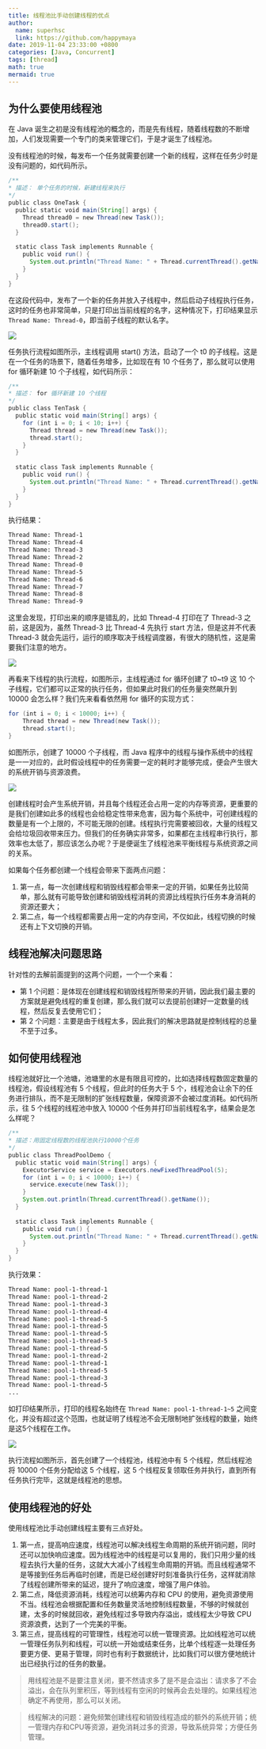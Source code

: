 ```yaml
---
title: 线程池比手动创建线程的优点
author:
  name: superhsc
  link: https://github.com/happymaya
date: 2019-11-04 23:33:00 +0800
categories: [Java, Concurrent]
tags: [thread]
math: true
mermaid: true
---
```


## 为什么要使用线程池

在 Java 诞生之初是没有线程池的概念的，而是先有线程，随着线程数的不断增加，人们发现需要一个专门的类来管理它们，于是才诞生了线程池。

没有线程池的时候，每发布一个任务就需要创建一个新的线程，这样在任务少时是没有问题的，如代码所示。

```java
/** 
* 描述： 单个任务的时候，新建线程来执行 
*/ 
public class OneTask {
  public static void main(String[] args) {
    Thread thread0 = new Thread(new Task());
    thread0.start();
  }
  
  static class Task implements Runnable {
    public void run() {
      System.out.println("Thread Name: " + Thread.currentThread().getName());
    }
  }
}
```

在这段代码中，发布了一个新的任务并放入子线程中，然后启动子线程执行任务，这时的任务也非常简单，只是打印出当前线程的名字，这种情况下，打印结果显示 `Thread Name: Thread-0`，即当前子线程的默认名字。

![](https://images.happymaya.cn/assert/java/thread/java-thread-pool-1.png)

任务执行流程如图所示，主线程调用 start() 方法，启动了一个 t0 的子线程。这是在一个任务的场景下，随着任务增多，比如现在有 10 个任务了，那么就可以使用 for 循环新建 10 个子线程，如代码所示：

```java
/** 
* 描述： for 循环新建 10 个线程 
*/ 
public class TenTask {
  public static void main(String[] args) {
    for (int i = 0; i < 10; i++) {
      Thread thread = new Thread(new Task());
      thread.start();
    }
  }
  
  static class Task implements Runnable {
    public void run() {
      System.out.println("Thread Name: " + Thread.currentThread().getName());
    } 
  } 
}
```

执行结果：

```bash
Thread Name: Thread-1
Thread Name: Thread-4
Thread Name: Thread-3
Thread Name: Thread-2
Thread Name: Thread-0
Thread Name: Thread-5
Thread Name: Thread-6
Thread Name: Thread-7
Thread Name: Thread-8
Thread Name: Thread-9
```

这里会发现，打印出来的顺序是错乱的，比如 Thread-4 打印在了 Thread-3 之前，这是因为，虽然  Thread-3 比  Thread-4 先执行 start 方法，但是这并不代表  Thread-3 就会先运行，运行的顺序取决于线程调度器，有很大的随机性，这是需要我们注意的地方。

![](https://images.happymaya.cn/assert/java/thread/java-thread-pool-2.png)


再看来下线程的执行流程，如图所示，主线程通过 for 循环创建了 t0~t9 这 10 个子线程，它们都可以正常的执行任务，但如果此时我们的任务量突然飙升到 10000 会怎么样？我们先来看看依然用 for 循环的实现方式：

```java
for (int i = 0; i < 10000; i++) { 
    Thread thread = new Thread(new Task());
    thread.start();
}
```

如图所示，创建了 10000 个子线程，而 Java 程序中的线程与操作系统中的线程是一一对应的，此时假设线程中的任务需要一定的耗时才能够完成，便会产生很大的系统开销与资源浪费。

![](https://images.happymaya.cn/assert/java/thread/java-thread-pool-3.png)


创建线程时会产生系统开销，并且每个线程还会占用一定的内存等资源，更重要的是我们创建如此多的线程也会给稳定性带来危害，因为每个系统中，可创建线程的数量是有一个上限的，不可能无限的创建。线程执行完需要被回收，大量的线程又会给垃圾回收带来压力。但我们的任务确实非常多，如果都在主线程串行执行，那效率也太低了，那应该怎么办呢？于是便诞生了线程池来平衡线程与系统资源之间的关系。

如果每个任务都创建一个线程会带来下面两点问题：
1. 第一点，每一次创建线程和销毁线程都会带来一定的开销，如果任务比较简单，那么就有可能导致创建和销毁线程消耗的资源比线程执行任务本身消耗的资源还要大；
2. 第二点，每一个线程都需要占用一定的内存空间，不仅如此，线程切换的时候还有上下文切换的开销。


## 线程池解决问题思路

针对性的去解前面提到的这两个问题，一个一个来看：
- 第 1 个问题：是体现在创建线程和销毁线程所带来的开销，因此我们最主要的方案就是避免线程的重复创建，那么我们就可以去提前创建好一定数量的线程，然后反复去使用它们；
- 第 2 个问题：主要是由于线程太多，因此我们的解决思路就是控制线程的总量不至于过多。

## 如何使用线程池

线程池就好比一个池塘，池塘里的水是有限且可控的，比如选择线程数固定数量的线程池，假设线程池有 5 个线程，但此时的任务大于 5 个，线程池会让余下的任务进行排队，而不是无限制的扩张线程数量，保障资源不会被过度消耗。如代码所示，往 5 个线程的线程池中放入 10000 个任务并打印当前线程名字，结果会是怎么样呢？

```java
/** 
* 描述：用固定线程数的线程池执行10000个任务 
*/ 
public class ThreadPoolDemo {
  public static void main(String[] args) {
    ExecutorService service = Executors.newFixedThreadPool(5);
    for (int i = 0; i < 10000; i++) {
      service.execute(new Task());
    }
    System.out.println(Thread.currentThread().getName());
  }
  
  static class Task implements Runnable {
    public void run() {
      System.out.println("Thread Name: " + Thread.currentThread().getName());
    } 
  } 
}
```

执行效果：

```bash
Thread Name: pool-1-thread-1
Thread Name: pool-1-thread-2
Thread Name: pool-1-thread-3
Thread Name: pool-1-thread-4
Thread Name: pool-1-thread-5
Thread Name: pool-1-thread-5
Thread Name: pool-1-thread-5
Thread Name: pool-1-thread-5
Thread Name: pool-1-thread-5
Thread Name: pool-1-thread-2
Thread Name: pool-1-thread-1
Thread Name: pool-1-thread-5
Thread Name: pool-1-thread-3
Thread Name: pool-1-thread-5
...

```

如打印结果所示，打印的线程名始终在 `Thread Name: pool-1-thread-1~5` 之间变化，并没有超过这个范围，也就证明了线程池不会无限制地扩张线程的数量，始终是这5个线程在工作。

![](https://images.happymaya.cn/assert/java/thread/java-thread-pool-4.png)

执行流程如图所示，首先创建了一个线程池，线程池中有 5 个线程，然后线程池将 10000 个任务分配给这 5 个线程，这 5 个线程反复领取任务并执行，直到所有任务执行完毕，这就是线程池的思想。

## 使用线程池的好处

使用线程池比手动创建线程主要有三点好处。

1. 第一点，提高响应速度，线程池可以解决线程生命周期的系统开销问题，同时还可以加快响应速度。因为线程池中的线程是可以复用的，我们只用少量的线程去执行大量的任务，这就大大减小了线程生命周期的开销。而且线程通常不是等接到任务后再临时创建，而是已经创建好时刻准备执行任务，这样就消除了线程创建所带来的延迟，提升了响应速度，增强了用户体验。
2. 第二点，降低资源消耗，线程池可以统筹内存和 CPU 的使用，避免资源使用不当。线程池会根据配置和任务数量灵活地控制线程数量，不够的时候就创建，太多的时候就回收，避免线程过多导致内存溢出，或线程太少导致 CPU 资源浪费，达到了一个完美的平衡。
3. 第三点，提高线程的可管理性，线程池可以统一管理资源。比如线程池可以统一管理任务队列和线程，可以统一开始或结束任务，比单个线程逐一处理任务要更方便、更易于管理，同时也有利于数据统计，比如我们可以很方便地统计出已经执行过的任务的数量。



> 用线程池是不是要注意关闭，要不然请求多了是不是会溢出：请求多了不会溢出，会在队列里积压，等到线程有空闲的时候再会去处理的。如果线程池确定不再使用，那么可以关闭。


> 线程解决的问题：避免频繁创建线程和销毁线程造成的额外的系统开销；统一管理内存和CPU等资源，避免消耗过多的资源，导致系统异常；方便任务管理。